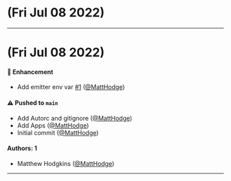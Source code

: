 # (Fri Jul 08 2022)



---

# (Fri Jul 08 2022)

#### 🚀 Enhancement

- Add emitter env var [#1](https://github.com/MattHodge/test-monorepo-auto/pull/1) ([@MattHodge](https://github.com/MattHodge))

#### ⚠️ Pushed to `main`

- Add Autorc and gitignore ([@MattHodge](https://github.com/MattHodge))
- Add Apps ([@MattHodge](https://github.com/MattHodge))
- Initial commit ([@MattHodge](https://github.com/MattHodge))

#### Authors: 1

- Matthew Hodgkins ([@MattHodge](https://github.com/MattHodge))

---

